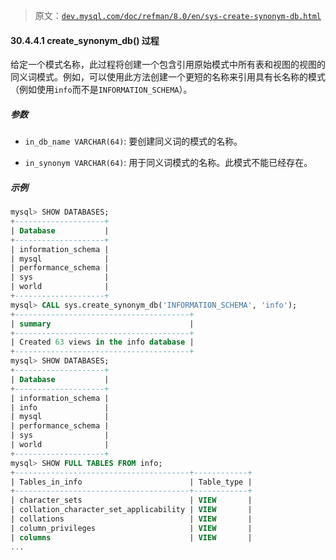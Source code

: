 > 原文：[`dev.mysql.com/doc/refman/8.0/en/sys-create-synonym-db.html`](https://dev.mysql.com/doc/refman/8.0/en/sys-create-synonym-db.html)

#### 30.4.4.1 create_synonym_db() 过程

给定一个模式名称，此过程将创建一个包含引用原始模式中所有表和视图的视图的同义词模式。例如，可以使用此方法创建一个更短的名称来引用具有长名称的模式（例如使用`info`而不是`INFORMATION_SCHEMA`）。

##### 参数

+   `in_db_name VARCHAR(64)`: 要创建同义词的模式的名称。

+   `in_synonym VARCHAR(64)`: 用于同义词模式的名称。此模式不能已经存在。

##### 示例

```sql
mysql> SHOW DATABASES;
+--------------------+
| Database           |
+--------------------+
| information_schema |
| mysql              |
| performance_schema |
| sys                |
| world              |
+--------------------+
mysql> CALL sys.create_synonym_db('INFORMATION_SCHEMA', 'info');
+---------------------------------------+
| summary                               |
+---------------------------------------+
| Created 63 views in the info database |
+---------------------------------------+
mysql> SHOW DATABASES;
+--------------------+
| Database           |
+--------------------+
| information_schema |
| info               |
| mysql              |
| performance_schema |
| sys                |
| world              |
+--------------------+
mysql> SHOW FULL TABLES FROM info;
+---------------------------------------+------------+
| Tables_in_info                        | Table_type |
+---------------------------------------+------------+
| character_sets                        | VIEW       |
| collation_character_set_applicability | VIEW       |
| collations                            | VIEW       |
| column_privileges                     | VIEW       |
| columns                               | VIEW       |
...
```
